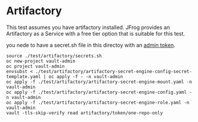 # Artifactory

This test assumes you have artifactory installed. JFrog provides an Artifactory as a Service with a free tier option that is suitable for this test.

you nede to have a secret.sh file in this directoy with an [admin token](https://www.jfrog.com/confluence/display/JFROG/Access+Tokens#AccessTokens-GeneratingAdminTokens).

```shell
source ./test/artifactory/secrets.sh
oc new-project vault-admin
oc project vault-admin
envsubst < ./test/artifactory/artifactory-secret-engine-config-secret-template.yaml | oc apply -f - -n vault-admin
oc apply -f ./test/artifactory/artifactory-secret-engine-mount.yaml -n vault-admin
oc apply -f ./test/artifactory/artifactory-secret-engine-config.yaml -n vault-admin
oc apply -f ./test/artifactory/artifactory-secret-engine-role.yaml -n vault-admin
vault -tls-skip-verify read artifactory/token/one-repo-only
```
